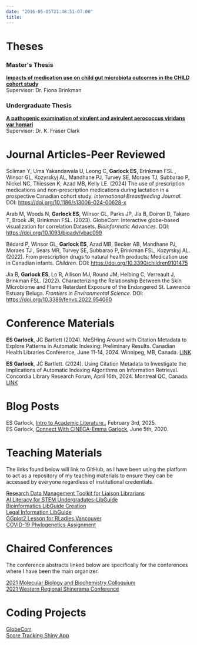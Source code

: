 ```yaml
---
date: "2016-05-05T21:48:51-07:00"
title:  
---
```


# Theses

### Master's Thesis  
[**Impacts of medication use on child gut microbiota outcomes in the CHILD cohort study**](https://summit.sfu.ca/item/35258)  
Supervisor: Dr. Fiona Brinkman 

### Undergraduate Thesis  
[**A pathogenic examination of virulent and avirulent aerococcus viridans var homari**](https://mta.cairnrepo.org/islandora/search/Virulent?type=dismax)  
Supervisor: Dr. K. Fraser Clark 


# Journal Articles-Peer Reviewed

Soliman Y, Uma Yakandawala U, Leong C, **Garlock ES**, Brinkman FSL , Winsor GL, Kozyrskyj AL, Mandhane PJ, Turvey SE, Moraes TJ, Subbarao P, Nickel NC, Thiessen K, Azad MB, Kelly LE. (2024) The use of prescription medications and non-prescription medications during lactation in a prospective Canadian cohort study. *International Breastfeeding Journal*. DOI: https://doi.org/10.1186/s13006-024-00628-x 

Arab M, Woods N, **Garlock ES**, Winsor GL, Parks JP, Jia B, Doiron D, Takaro T, Brook JR, Brinkman FSL. (2023). GlobeCorr: Interactive globe-based visualization for correlation Datasets. *Bioinformatic Advances*. DOI: https://doi.org/10.1093/bioadv/vbac099

Bédard P, Winsor GL, **Garlock ES**, Azad MB, Becker AB, Mandhane PJ, Moraes TJ , Sears MR, Turvey SE, Subbarao P, Brinkman FSL, Kozyrskyj AL. (2022). From prescription drugs to natural health products: Medication use in Canadian infants. *Children*. DOI: https://doi.org/10.3390/children9101475

Jia B, **Garlock ES**, Lo R, Allison MJ, Round JM, Helbing C, Verreault J, Brinkman FSL. (2022). Characterizing the Relationship Between the Skin Microbiome and Flame Retardant Exposure of the Endangered St. Lawrence Estuary Beluga. *Frontiers in Environmental Science*. DOI: https://doi.org/10.3389/fenvs.2022.954060

# Conference Materials 

**ES Garlock**, JC Bartlett (2024). MeSHing Around with Citation Metadata to Explore Patterns in Automatic Indexing: Preliminary Results. Canadian Health Libraries Conference, June 11-14, 2024. Winnipeg, MB, Canada. [LINK](https://osf.io/wh6qt/)  

**ES Garlock**, JC Bartlett. (2024). Using Citation Metadata to Investigate the Implications of Automatic Indexing Algorithms on Information Retrieval. Concordia Library Research Forum, April 16th, 2024. Montreal QC, Canada. [LINK](https://www.youtube.com/watch?v=ORg9A5Otis8) 

# Blog Posts

ES Garlock, [Intro to Academic Literature.](https://www.academicmemories.com/literature), February 3rd, 2025.  
ES Garlock, [Connect With CINECA-Emma Garlock](https://www.cineca-project.eu/blog-all/template-connect-with-cineca-emma-garlock), June 5th, 2020. 

# Teaching Materials  
The links found below will link to GitHub, as I have been using the platform to act as a repository of my teaching materials to ensure they can be accessed by everyone regardless of institutional credentials.  

[Research Data Management Toolkit for Liaison Librarians](https://github.com/esgarlock/teaching-materials/blob/main/general-knowledgebase.mcgill.ca_display_RDM_RDM%2BToolkit%2Bfor%2BLibrarians.png)  
[AI Literacy for STEM Undergradutes-LibGuide ](https://github.com/esgarlock/teaching-materials/blob/main/AI_literacy.md)  
[ Bioinformatics LibGuide Creation](https://github.com/esgarlock/teaching-materials/blob/main/README.md)  
[Legal Information LibGuide](https://github.com/esgarlock/teaching-materials/blob/0d26043a9d8e504833cc07149382fa2d5e036a3e/egarlock_maid_libguide.png)  
[GGplot2 Lesson for RLadies Vancouver](https://github.com/esgarlock/rladiesmar2020)  
[COVID-19 Phylogenetics Assignment](https://github.com/esgarlock/teaching-materials/blob/c7e0e89da324193424cf17e274a767dcc9606e8c/assignments/sequence_analysis.pdf) 

# Chaired Conferences   
The conference abstracts linked below are specifically for the conferences where I have been the main organizer.  

[2021 Molecular Biology and Biochemistry Colloquium](https://github.com/esgarlock/teaching-materials/blob/main/MBBColloquium2021_AbstractBooklet.pdf)  
[2021 Western Regional Shinerama Conference](https://github.com/esgarlock/teaching-materials/blob/main/WesternRC_Schedule%20.pdf)  
# Coding Projects

[GlobeCorr](https://globecorr.ca)  
[Score Tracking Shiny App](https://egarlock.shinyapps.io/scoretracker_dummy/)
